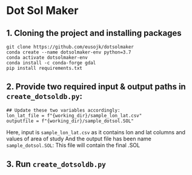 # Dot Sol Maker

## 1. Cloning the project and installing packages
```
git clone https://github.com/eusojk/dotsolmaker
conda create --name dotsolmaker-env python=3.7
conda activate dotsolmaker-env
conda install -c conda-forge gdal
pip install requirements.txt
```

## 2. Provide two required input & output paths in `create_dotsoldb.py`:

```commandline
## Update these two variables accordingly:
lon_lat_file = f"{working_dir}/sample_lon_lat.csv"
outputfile = f"{working_dir}/sample_dotsol.SOL"
```

Here, input is `sample_lon_lat.csv` as it contains lon and lat columns and values of area of study
And the output file has been name `sample_dotsol.SOL`: This file will contain the final .SOL

## 3. Run `create_dotsoldb.py`

